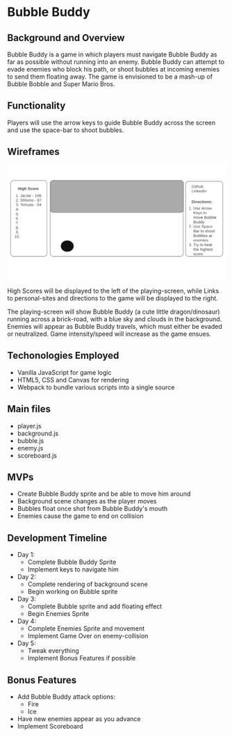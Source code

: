# Bubble Buddy

## Background and Overview
Bubble Buddy is a game in which players must navigate Bubble Buddy as far as possible without running into an enemy. Bubble Buddy can attempt to evade enemies who block his path, or shoot bubbles at incoming enemies to send them floating away. The game is envisioned to be a mash-up of Bubble Bobble and Super Mario Bros.
 
## Functionality
Players will use the arrow keys to guide Bubble Buddy across the screen and use the space-bar to shoot bubbles. 


## Wireframes
![Wireframes](https://github.com/JaredDjour/BubbleBuddy/blob/master/wireframes.png?raw=true)

High Scores will be displayed to the left of the playing-screen, while  Links to personal-sites and directions to the game will be displayed to the right.

The playing-screen will show Bubble Buddy (a cute little dragon/dinosaur) running across a brick-road, with a blue sky and clouds in the background. Enemies will appear as Bubble Buddy travels, which must either be evaded or neutralized. Game intensity/speed will increase as the game ensues. 

## Techonologies Employed
* Vanilla JavaScript for game logic
* HTML5, CSS and Canvas for rendering
* Webpack to bundle various scripts into a single source

## Main files
* player.js
* background.js
* bubble.js
* enemy.js
* scoreboard.js

## MVPs
* Create Bubble Buddy sprite and be able to move him around
* Background scene changes as the player moves
* Bubbles float once shot from Bubble Buddy's mouth 
* Enemies cause the game to end on collision


## Development Timeline
* Day 1:
    * Complete Bubble Buddy Sprite
    * Implement keys to navigate him
* Day 2:
    * Complete rendering of background scene
    * Begin working on Bubble sprite
* Day 3: 
    * Complete Bubble sprite and add floating effect
    * Begin Enemies Sprite
* Day 4:
    * Complete Enemies Sprite and movement
    * Implement Game Over on enemy-collision
* Day 5:
    * Tweak everything
    * Implement Bonus Features if possible

## Bonus Features
* Add Bubble Buddy attack options:
    * Fire
    * Ice
* Have new enemies appear as you advance
* Implement Scoreboard